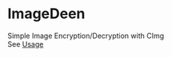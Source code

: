 # ImageDeen
Simple Image Encryption/Decryption with CImg  
See [Usage](https://github.com/Duckuk/ImageDeen/wiki/Usage)
